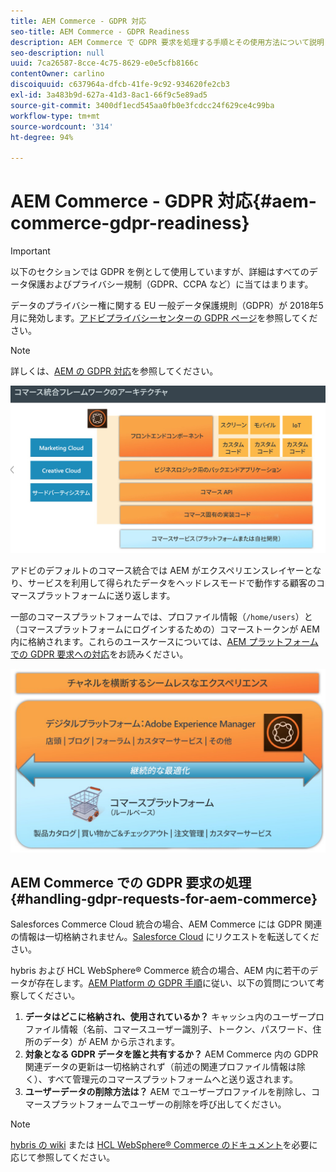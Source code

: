 ```yaml
---
title: AEM Commerce - GDPR 対応
seo-title: AEM Commerce - GDPR Readiness
description: AEM Commerce で GDPR 要求を処理する手順とその使用方法について説明します。
seo-description: null
uuid: 7ca26587-8cce-4c75-8629-e0e5cfb8166c
contentOwner: carlino
discoiquuid: c637964a-dfcb-41fe-9c92-934620fe2cb3
exl-id: 3a483b9d-627a-41d3-8ac1-66f9c5e89ad5
source-git-commit: 3400df1ecd545aa0fb0e3fcdcc24f629ce4c99ba
workflow-type: tm+mt
source-wordcount: '314'
ht-degree: 94%

---
```


# AEM Commerce - GDPR 対応{#aem-commerce-gdpr-readiness}

>[!IMPORTANT]
>
>以下のセクションでは GDPR を例として使用していますが、詳細はすべてのデータ保護およびプライバシー規制（GDPR、CCPA など）に当てはまります。

データのプライバシー権に関する EU 一般データ保護規則（GDPR）が 2018年5月に発効します。[アドビプライバシーセンターの GDPR ページ](https://business.adobe.com/privacy/general-data-protection-regulation.html?lang=ja)を参照してください。

>[!NOTE]
>
>詳しくは、[AEM の GDPR 対応](/help/managing/data-protection-and-privacy.md)を参照してください。

![screen_shot_2018-03-22at111606](assets/screen_shot_2018-03-22at111606.jpg)

アドビのデフォルトのコマース統合では AEM がエクスペリエンスレイヤーとなり、サービスを利用して得られたデータをヘッドレスモードで動作する顧客のコマースプラットフォームに送り返します。

一部のコマースプラットフォームでは、プロファイル情報（`/home/users`）と（コマースプラットフォームにログインするための）コマーストークンが AEM 内に格納されます。これらのユースケースについては、[AEM プラットフォームでの GDPR 要求への対応](/help/sites-administering/handling-gdpr-requests-for-aem-platform.md)をお読みください。

![screen_shot_2018-03-22at111621](assets/screen_shot_2018-03-22at111621.jpg)

## AEM Commerce での GDPR 要求の処理 {#handling-gdpr-requests-for-aem-commerce}

Salesforces Commerce Cloud 統合の場合、AEM Commerce には GDPR 関連の情報は一切格納されません。[Salesforce Cloud](https://documentation.b2c.commercecloud.salesforce.com/DOC1/index.jsp) にリクエストを転送してください。

hybris および HCL WebSphere® Commerce 統合の場合、AEM 内に若干のデータが存在します。[AEM Platform の GDPR 手順](/help/sites-administering/handling-gdpr-requests-for-aem-platform.md)に従い、以下の質問について考察してください。

1. **データはどこに格納され、使用されているか？** キャッシュ内のユーザープロファイル情報（名前、コマースユーザー識別子、トークン、パスワード、住所のデータ）が AEM から示されます。
1. **対象となる GDPR データを誰と共有するか？** AEM Commerce 内の GDPR 関連データの更新は一切格納されず（前述の関連プロファイル情報は除く）、すべて管理元のコマースプラットフォームへと送り返されます。
1. **ユーザーデータの削除方法は？** AEM でユーザープロファイルを削除し、コマースプラットフォームでユーザーの削除を呼び出してください。

>[!NOTE]
>
>[hybris の wiki](https://wiki.hybris.com/) または [HCL WebSphere® Commerce のドキュメント](https://help.hcltechsw.com/commerce/index.html)を必要に応じて参照してください。
